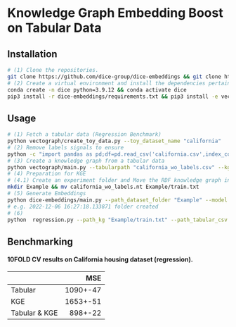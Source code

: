 # Knowledge Graph Embedding Boost on Tabular Data

## Installation

```bash
# (1) Clone the repositories. 
git clone https://github.com/dice-group/dice-embeddings && git clone https://github.com/dice-group/vectograph.git
# (2) Create a virtual environment and install the dependencies pertaining frameworks.
conda create -n dice python=3.9.12 && conda activate dice
pip3 install -r dice-embeddings/requirements.txt && pip3 install -e vectograph/.
```
## Usage
```bash
# (1) Fetch a tabular data (Regression Benchmark)
python vectograph/create_toy_data.py --toy_dataset_name "california"
# (2) Remove labels signals to ensure 
python -c "import pandas as pd;df=pd.read_csv('california.csv',index_col=0);df.drop(columns=['labels'],inplace=True);df.to_csv('california_wo_labels.csv')"
# (3) Create a knowledge graph from a tabular data
python vectograph/main.py --tabularpath "california_wo_labels.csv" --kg_name "california_wo_labels.nt" --num_quantile=10 --min_unique_val_per_column=12
# (4) Preparation for KGE
# (4.1) Create an experiment folder and Move the RDF knowledge graph into (6.1) and rename it
mkdir Example && mv california_wo_labels.nt Example/train.txt
# (5) Generate Embeddings
python dice-embeddings/main.py --path_dataset_folder "Example" --model "QMult" --embedding_dim 4 --num_epochs 1 --save_embeddings_as_csv True
# e.g. 2022-12-06 16:27:18.133871 folder created
# (6)
python  regression.py --path_kg "Example/train.txt" --path_tabular_csv "california.csv" --path_entity_embeddings "Experiments/2022-12-06 16:27:18.133871/QMult_entity_embeddings.csv"
```
## Benchmarking

#### 10FOLD CV results on California housing dataset (regression). ####
|               |      MSE |
|---------------|---------:|
| Tabular       | 1090+-47 |
| KGE           | 1653+-51 |
| Tabular & KGE |  898+-22 | 

